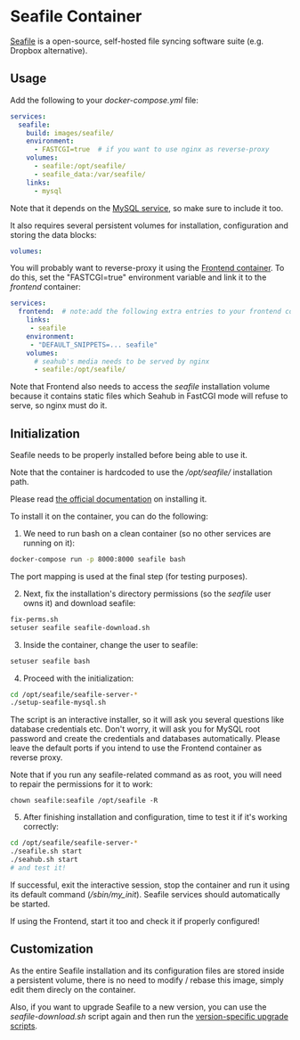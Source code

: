 # Seafile Container

[Seafile](https://seafile.com) is a open-source, self-hosted file syncing software suite
(e.g. Dropbox alternative).

## Usage

Add the following to your *docker-compose.yml* file:

```yaml
services:
  seafile:
    build: images/seafile/
    environment:
      - FASTCGI=true  # if you want to use nginx as reverse-proxy
    volumes:
      - seafile:/opt/seafile/
      - seafile_data:/var/seafile/
    links:
      - mysql
```

Note that it depends on the [MySQL service](MySQL.md), so make sure to include it too.

It also requires several persistent volumes for installation, configuration and storing the data
blocks:
```yaml
volumes:
```

You will probably want to reverse-proxy it using the [Frontend container](Frontend.md).
To do this, set the "FASTCGI=true" environment variable and link it to the *frontend* container:
```yaml
services:
  frontend:  # note:add the following extra entries to your frontend config
    links:
     - seafile
    environment:
     - "DEFAULT_SNIPPETS=... seafile"
    volumes:
      # seahub's media needs to be served by nginx
      - seafile:/opt/seafile/
```

Note that Frontend also needs to access the *seafile* installation volume because it contains static
files which Seahub in FastCGI mode will refuse to serve, so nginx must do it.

## Initialization

Seafile needs to be properly installed before being able to use it.

Note that the container is hardcoded to use the */opt/seafile/* installation path.

Please read [the official documentation](https://manual.seafile.com/deploy/using_mysql.html) on
installing it.

To install it on the container, you can do the following:

1. We need to run bash on a clean container (so no other services are running on it):
```bash
docker-compose run -p 8000:8000 seafile bash
```

The port mapping is used at the final step (for testing purposes).

2. Next, fix the installation's directory permissions (so the *seafile* user owns it) and download
seafile:
```bash
fix-perms.sh
setuser seafile seafile-download.sh
```

3. Inside the container, change the user to seafile:
```bash
setuser seafile bash
```

4. Proceed with the initialization:
```bash
cd /opt/seafile/seafile-server-*
./setup-seafile-mysql.sh
```
The script is an interactive installer, so it will ask you several questions like database credentials etc.
Don't worry, it will ask you for MySQL root password and create the credentials and databases automatically.
Please leave the default ports if you intend to use the Frontend container as reverse proxy.

Note that if you run any seafile-related command as as root, you will need to repair the permissions
for it to work:
```
chown seafile:seafile /opt/seafile -R
```

5. After finishing installation and configuration, time to test it if it's working correctly:
```bash
cd /opt/seafile/seafile-server-*
./seafile.sh start
./seahub.sh start
# and test it!
```

If successful, exit the interactive session, stop the container and run it using its default
command (*/sbin/my_init*).
Seafile services should automatically be started.

If using the Frontend, start it too and check it if properly configured!

## Customization

As the entire Seafile installation and its configuration files are stored inside a persistent volume,
there is no need to modify / rebase this image, simply edit them direcly on the container.

Also, if you want to upgrade Seafile to a new version, you can use the *seafile-download.sh* script
again and then run the [version-specific upgrade scripts](https://manual.seafile.com/deploy/upgrade.html).


